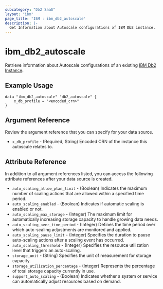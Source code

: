 ```yaml
---
subcategory: "Db2 SaaS"
layout: "ibm"
page_title: "IBM : ibm_db2_autoscale"
description: |-
  Get Information about Autoscale configurations of IBM Db2 instance.
---
```


# ibm_db2_autoscale

Retrieve information about Autoscale configurations of an existing [IBM Db2 Instance](https://cloud.ibm.com/docs/Db2onCloud).

## Example Usage

```hcl
data "ibm_db2_autoscale" "db2_autoscale" {
    x_db_profile = "<encoded_crn>"
}
```

## Argument Reference

Review the argument reference that you can specify for your data source.

* `x_db_profile` - (Required, String) Encoded CRN of the instance this autoscale relates to.

## Attribute Reference

In addition to all argument references listed, you can access the following attribute references after your data source is created.
* `auto_scaling_allow_plan_limit` - (Boolean) Indicates the maximum number of scaling actions that are allowed within a specified time period.
* `auto_scaling_enabled` - (Boolean) Indicates if automatic scaling is enabled or not.
* `auto_scaling_max_storage` - (Integer) The maximum limit for automatically increasing storage capacity to handle growing data needs.
* `auto_scaling_over_time_period` - (Integer) Defines the time period over which auto-scaling adjustments are monitored and applied.
* `auto_scaling_pause_limit` - (Integer) Specifies the duration to pause auto-scaling actions after a scaling event has occurred.
* `auto_scaling_threshold` - (Integer) Specifies the resource utilization level that triggers an auto-scaling.
* `storage_unit` - (String) Specifies the unit of measurement for storage capacity.
* `storage_utilization_percentage` - (Integer) Represents the percentage of total storage capacity currently in use.
* `support_auto_scaling` - (Boolean) Indicates whether a system or service can automatically adjust resources based on demand.